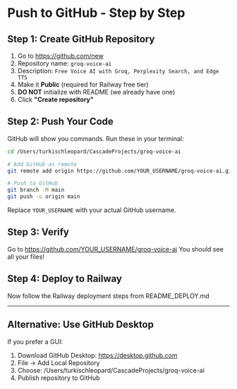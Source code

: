 # Push to GitHub - Step by Step

## Step 1: Create GitHub Repository

1. Go to https://github.com/new
2. Repository name: `groq-voice-ai`
3. Description: `Free Voice AI with Groq, Perplexity Search, and Edge TTS`
4. Make it **Public** (required for Railway free tier)
5. **DO NOT** initialize with README (we already have one)
6. Click **"Create repository"**

## Step 2: Push Your Code

GitHub will show you commands. Run these in your terminal:

```bash
cd /Users/turkischleopard/CascadeProjects/groq-voice-ai

# Add GitHub as remote
git remote add origin https://github.com/YOUR_USERNAME/groq-voice-ai.git

# Push to GitHub
git branch -M main
git push -u origin main
```

Replace `YOUR_USERNAME` with your actual GitHub username.

## Step 3: Verify

Go to https://github.com/YOUR_USERNAME/groq-voice-ai
You should see all your files!

## Step 4: Deploy to Railway

Now follow the Railway deployment steps from README_DEPLOY.md

---

## Alternative: Use GitHub Desktop

If you prefer a GUI:
1. Download GitHub Desktop: https://desktop.github.com
2. File → Add Local Repository
3. Choose: /Users/turkischleopard/CascadeProjects/groq-voice-ai
4. Publish repository to GitHub
